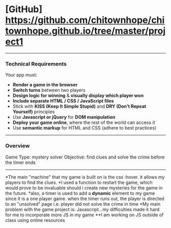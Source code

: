 # [GitHub] https://github.com/chitownhope/chitownhope.github.io/tree/master/project1

---

### Technical Requirements

Your app must:

* **Render a game in the browser**
* **Switch turns** between two players
* **Design logic for winning** & **visually display which player won**
* **Include separate HTML / CSS / JavaScript files**
* Stick with **KISS (Keep It Simple Stupid)** and **DRY (Don't Repeat Yourself)** principles
* Use **Javascript or jQuery** for **DOM manipulation**
* **Deploy your game online**, where the rest of the world can access it
* Use **semantic markup** for HTML and CSS (adhere to best practices)

---

### Overview
Game Type: mystery solver
Objective:  find clues and solve the crime before the timer ends

---

*The main "machine" that my game is built on is the css :hover.  it allows my players to find the clues.
*I used a function to restart the game, which would prove to be invaluable should i create new mysteries for the game in the future.
*also, a timer is used to add a **dynamic** element to my game since it is a one player game. when the timer runs out, the player is directed to an "unsolved" page i.e. player did not solve the crime in time
*My main problem with the game project is: Javascript...my difficulties made it hard for me to incorporate more JS in my game
**I am working on JS outside of class using online resources
